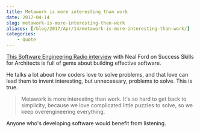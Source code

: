 ```yaml
---
title: Metawork is more interesting than work
date: 2017-04-14
slug: metawork-is-more-interesting-than-work
aliases: [/blog/2017/Apr/14/metawork-is-more-interesting-than-work/]
categories:
    - Quote
---
```


[This Software Engineering Radio interview](http://www.se-radio.net/2017/04/se-radio-episode-287-success-skills-for-architects-with-neil-ford/) with Neal Ford on Success Skills for Architects is full of gems about building effective software.

He talks a lot about how coders love to solve problems, and that love can lead them to invent interesting, but unnecessary, problems to solve. This is true.

> Metawork is more interesting than work. It's so hard to get back to simplicity, because we love complicated little puzzles to solve, so we keep overengineering everything.

Anyone who's developing software would benefit from listening.
